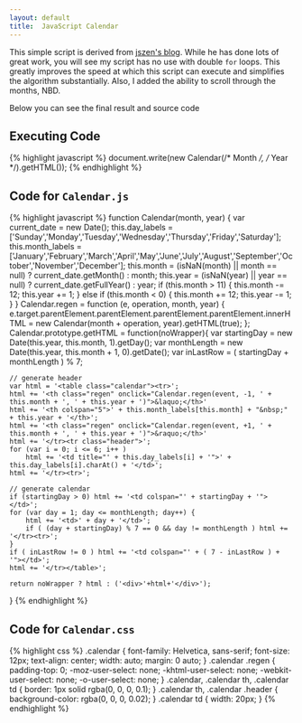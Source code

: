 ```yaml
---
layout: default
title:  JavaScript Calendar
---
```

<script>
function Calendar(month, year) {
	var current_date = new Date();
	this.day_labels = ['Sunday','Monday','Tuesday','Wednesday','Thursday','Friday','Saturday'];
	this.month_labels = ['January','February','March','April','May','June','July','August','September','October','November','December'];
	this.month = (isNaN(month) || month == null) ? current_date.getMonth() : month;
	this.year  = (isNaN(year) || year == null) ? current_date.getFullYear() : year;
	if (this.month > 11) {
		this.month -= 12;
		this.year += 1;
	} else if (this.month < 0) {
		this.month += 12;
		this.year -= 1;
	}
}
Calendar.regen = function (e, operation, month, year) {
	e.target.parentElement.parentElement.parentElement.parentElement.innerHTML = new Calendar(month + operation, year).getHTML(true);
};
Calendar.prototype.getHTML = function(noWrapper){
	var startingDay = new Date(this.year, this.month, 1).getDay();
	var monthLength = new Date(this.year, this.month + 1, 0).getDate();
	var inLastRow = ( startingDay + monthLength ) % 7;
	
	// generate header
	var html = '<table class="calendar"><tr>';
	html += '<th class="regen" onclick="Calendar.regen(event, -1, ' + this.month + ', ' + this.year + ')">&laquo;</th>'
	html += '<th colspan="5">' + this.month_labels[this.month] + "&nbsp;" + this.year + '</th>';
	html += '<th class="regen" onclick="Calendar.regen(event, +1, ' + this.month + ', ' + this.year + ')">&raquo;</th>'
	html += '</tr><tr class="header">';
	for (var i = 0; i <= 6; i++ )
		html += '<td title="' + this.day_labels[i] + '">' + this.day_labels[i].charAt() + '</td>';
	html += '</tr><tr>';

	// generate calendar
	if (startingDay > 0) html += '<td colspan="' + startingDay + '"></td>';
	for (var day = 1; day <= monthLength; day++) {
		html += '<td>' + day + '</td>';
		if ( (day + startingDay) % 7 == 0 && day != monthLength ) html += '</tr><tr>';
	}
	if ( inLastRow != 0 ) html += '<td colspan="' + ( 7 - inLastRow ) + '"></td>';
	html += '</tr></table>';

	return noWrapper ? html : ('<div>'+html+'</div>');
}
</script>
<style>
.calendar {
  font-family: Helvetica, sans-serif;
  font-size: 12px;
  text-align: center;
  width: auto;
  margin: 0 auto;
}
.calendar .regen {
  padding-top: 0; 
  -moz-user-select: none; 
  -khtml-user-select: none; 
  -webkit-user-select: none; 
  -o-user-select: none;
}
.calendar, .calendar th, .calendar td { border: 1px solid rgba(0, 0, 0, 0.1); }
.calendar th, .calendar .header { background-color: rgba(0, 0, 0, 0.02); }
.calendar td { width: 20px; }
</style>

This simple script is derived from [jszen's blog](http://jszen.blogspot.com/2007/03/how-to-build-simple-calendar-with.html).  While he has done lots of great work, you will see my script has no use with double `for` loops.  This greatly improves the speed at which this script can execute and simplifies the algorithm substantially.  Also, I added the ability to scroll through the months, NBD.

Below you can see the final result and  source code

<script type="text/javascript">document.write(new Calendar().getHTML())</script>

## Executing Code
{% highlight javascript %}
document.write(new Calendar(/* Month */, /* Year */).getHTML());
{% endhighlight %}

## Code for `Calendar.js`
{% highlight javascript %}
function Calendar(month, year) {
	var current_date = new Date();
	this.day_labels = ['Sunday','Monday','Tuesday','Wednesday','Thursday','Friday','Saturday'];
	this.month_labels = ['January','February','March','April','May','June','July','August','September','October','November','December'];
	this.month = (isNaN(month) || month == null) ? current_date.getMonth() : month;
	this.year  = (isNaN(year) || year == null) ? current_date.getFullYear() : year;
	if (this.month > 11) {
		this.month -= 12;
		this.year += 1;
	} else if (this.month < 0) {
		this.month += 12;
		this.year -= 1;
	}
}
Calendar.regen = function (e, operation, month, year) {
	e.target.parentElement.parentElement.parentElement.parentElement.innerHTML = new Calendar(month + operation, year).getHTML(true);
};
Calendar.prototype.getHTML = function(noWrapper){
	var startingDay = new Date(this.year, this.month, 1).getDay();
	var monthLength = new Date(this.year, this.month + 1, 0).getDate();
	var inLastRow = ( startingDay + monthLength ) % 7;
	
	// generate header
	var html = '<table class="calendar"><tr>';
	html += '<th class="regen" onclick="Calendar.regen(event, -1, ' + this.month + ', ' + this.year + ')">&laquo;</th>'
	html += '<th colspan="5">' + this.month_labels[this.month] + "&nbsp;" + this.year + '</th>';
	html += '<th class="regen" onclick="Calendar.regen(event, +1, ' + this.month + ', ' + this.year + ')">&raquo;</th>'
	html += '</tr><tr class="header">';
	for (var i = 0; i <= 6; i++ )
		html += '<td title="' + this.day_labels[i] + '">' + this.day_labels[i].charAt() + '</td>';
	html += '</tr><tr>';

	// generate calendar
	if (startingDay > 0) html += '<td colspan="' + startingDay + '"></td>';
	for (var day = 1; day <= monthLength; day++) {
		html += '<td>' + day + '</td>';
		if ( (day + startingDay) % 7 == 0 && day != monthLength ) html += '</tr><tr>';
	}
	if ( inLastRow != 0 ) html += '<td colspan="' + ( 7 - inLastRow ) + '"></td>';
	html += '</tr></table>';

	return noWrapper ? html : ('<div>'+html+'</div>');
}
{% endhighlight %}

## Code for `Calendar.css`
{% highlight css %}
.calendar {
  font-family: Helvetica, sans-serif;
  font-size: 12px;
  text-align: center;
  width: auto;
  margin: 0 auto;
}
.calendar .regen {
  padding-top: 0; 
  -moz-user-select: none; 
  -khtml-user-select: none; 
  -webkit-user-select: none; 
  -o-user-select: none;
}
.calendar, .calendar th, .calendar td { border: 1px solid rgba(0, 0, 0, 0.1); }
.calendar th, .calendar .header { background-color: rgba(0, 0, 0, 0.02); }
.calendar td { width: 20px; }
{% endhighlight %}
